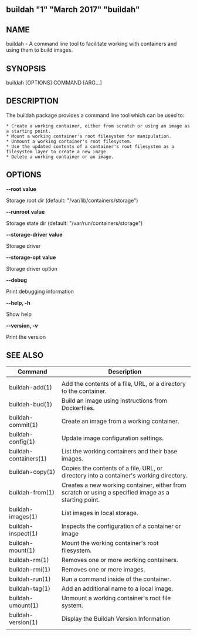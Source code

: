 ## buildah "1" "March 2017" "buildah"

## NAME
buildah - A command line tool to facilitate working with containers and using them to build images.

## SYNOPSIS
buildah [OPTIONS] COMMAND [ARG...]


## DESCRIPTION
The buildah package provides a command line tool which can be used to:

    * Create a working container, either from scratch or using an image as a starting point.
    * Mount a working container's root filesystem for manipulation.
    * Unmount a working container's root filesystem.
    * Use the updated contents of a container's root filesystem as a filesystem layer to create a new image.
    * Delete a working container or an image.

## OPTIONS

**--root** **value**

Storage root dir (default: "/var/lib/containers/storage")

**--runroot** **value**

Storage state dir (default: "/var/run/containers/storage")

**--storage-driver** **value**

Storage driver

**--storage-opt** **value**

Storage driver option

**--debug**

Print debugging information

**--help, -h**

Show help

**--version, -v**

Print the version


## SEE ALSO

| Command               | Description                                                                                          |
| --------------------- | ---------------------------------------------------                                                  |
|                       |                                                                                                      |
| buildah-add(1)        | Add the contents of a file, URL, or a directory to the container.                                    |
| buildah-bud(1)        | Build an image using instructions from Dockerfiles.                                                  |
| buildah-commit(1)     | Create an image from a working container.                                                            |
| buildah-config(1)     | Update image configuration settings.                                                                 |
| buildah-containers(1) | List the working containers and their base images.                                                   |
| buildah-copy(1)       | Copies the contents of a file, URL, or directory into a container's working directory.               |
| buildah-from(1)       | Creates a new working container, either from scratch or using a specified image as a starting point. |
| buildah-images(1)     | List images in local storage.                                                                        |
| buildah-inspect(1)    | Inspects the configuration of a container or image                                                   |
| buildah-mount(1)      | Mount the working container's root filesystem.                                                       |
| buildah-rm(1)         | Removes one or more working containers.                                                              |
| buildah-rmi(1)        | Removes one or more images.                                                                          |
| buildah-run(1)        | Run a command inside of the container.                                                               |
| buildah-tag(1)        | Add an additional name to a local image.                                                             |
| buildah-umount(1)     | Unmount a working container's root file system.                                                      |
| buildah-version(1)    | Display the Buildah Version Information
                                               |
